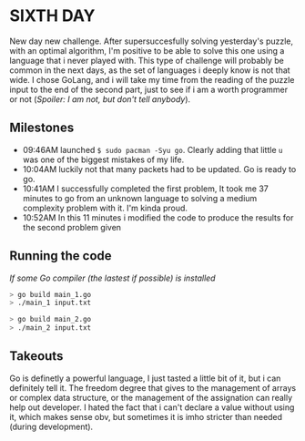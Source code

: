 # SIXTH DAY
New day new challenge. After supersuccesfully solving yesterday's puzzle, with an optimal algorithm, I'm positive to be able to solve this one using a language that i never played with. This type of challenge will probably be common in the next days, as the set of languages i deeply know is not that wide. I chose GoLang, and i will take my time from the reading of the puzzle input to the end of the second part, just to see if i am a worth programmer or not (*Spoiler: I am not, but don't tell anybody*).

## Milestones
- 09:46AM launched `$ sudo pacman -Syu go`. Clearly adding that little `u` was one of the biggest mistakes of my life.
- 10:04AM luckily not that many packets had to be updated. Go is ready to go.
- 10:41AM I successfully completed the first problem, It took me 37 minutes to go from an unknown language to solving a medium complexity problem with it. I'm kinda proud.
- 10:52AM In this 11 minutes i modified the code to produce the results for the second problem given 

## Running the code
*If some Go compiler (the lastest if possible) is installed*
``` sh
> go build main_1.go
> ./main_1 input.txt
```
``` sh
> go build main_2.go
> ./main_2 input.txt
```

## Takeouts

Go is definetly a powerful language, I just tasted a little bit of it, but i can definitely tell it. The freedom degree that gives to the management of arrays or complex data structure, or the management of the assignation can really help out developer. I hated the fact that i can't declare a value without using it, which makes sense obv, but sometimes it is imho stricter than needed (during development).